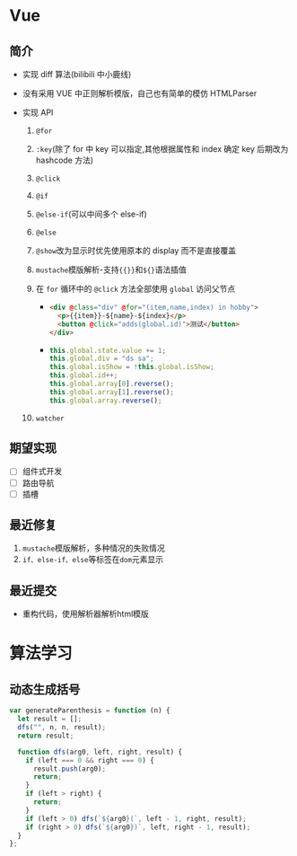 # Vue

## 简介

- 实现 diff 算法(bilibili 中小鹿线)

- 没有采用 VUE 中正则解析模版，自己也有简单的模仿 HTMLParser

- 实现 API

  1. `@for`

  2. `:key`(除了 for 中 key 可以指定,其他根据属性和 index 确定 key 后期改为 hashcode 方法)

  3. `@click`

  4. `@if`

  5. `@else-if`(可以中间多个 else-if)

  6. `@else`

  7. `@show`改为显示时优先使用原本的 display 而不是直接覆盖

  8. `mustache`模版解析-支持`{{}}`和`${}`语法插值

  9. 在 `for` 循环中的 `@click` 方法全部使用 `global` 访问父节点

     - ```html
       <div @class="div" @for="(item,name,index) in hobby">
         <p>{{item}}-${name}-${index}</p>
         <button @click="adds(global.id)">测试</button>
       </div>
       ```

     - ```javascript
       this.global.state.value += 1;
       this.global.div = "ds sa";
       this.global.isShow = !this.global.isShow;
       this.global.id++;
       this.global.array[0].reverse();
       this.global.array[1].reverse();
       this.global.array.reverse();
       ```

  10. `watcher`

## 期望实现

- [ ] 组件式开发
- [ ] 路由导航
- [ ] 插槽

## 最近修复

1. `mustache`模版解析，多种情况的失败情况
2. `if、else-if、else`等标签在`dom`元素显示

## 最近提交

- 重构代码，使用解析器解析html模版

# 算法学习

## 动态生成括号

```javascript
var generateParenthesis = function (n) {
  let result = [];
  dfs("", n, n, result);
  return result;

  function dfs(arg0, left, right, result) {
    if (left === 0 && right === 0) {
      result.push(arg0);
      return;
    }
    if (left > right) {
      return;
    }
    if (left > 0) dfs(`${arg0}(`, left - 1, right, result);
    if (right > 0) dfs(`${arg0})`, left, right - 1, result);
  }
};
```
